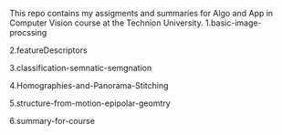 This repo contains my assigments and summaries for Algo and App in Computer Vision course at the Technion University.
  1.basic-image-procssing
  
  2.featureDescriptors
  
  3.classification-semnatic-semgnation
  
  4.Homographies-and-Panorama-Stitching
  
  5.structure-from-motion-epipolar-geomtry
  
  6.summary-for-course
